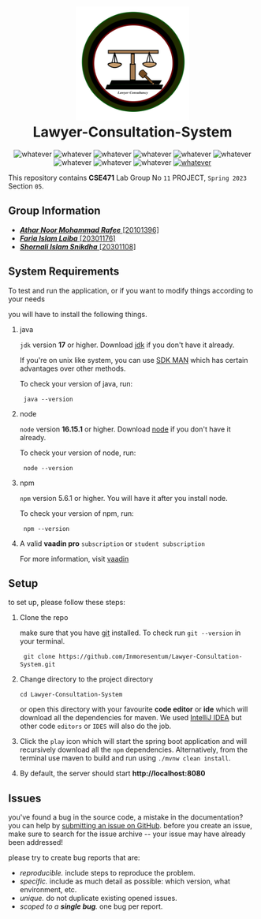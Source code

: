 <h1 align="center">
	<img src="https://raw.githubusercontent.com/Inmoresentum/Lawyer-Consultation-System/main/src/main/resources/META-INF/resources/images/application-main.png" width="230" alt="Logo"/><br/>
    Lawyer-Consultation-System
</h1> 

<p align ="center"> 
<img src="https://img.shields.io/node/v/p/latest" alt="whatever">
<img src="https://img.shields.io/badge/springboot-2.7.3-green" alt="whatever">
<img src="https://img.shields.io/badge/vaadin-23.3.6-yellowgreen" alt="whatever">
<img src="https://img.shields.io/badge/MariaDB-10.11.2-blue" alt="whatever">
<img src="https://img.shields.io/badge/MINIO-8.4.3-orange" alt="whatever">
<img src="https://img.shields.io/badge/vanilla-css-lightgrey" alt="whatever">
<img src="https://img.shields.io/github/languages/top/Inmoresentum/Lawyer-Consultation-System" alt="whatever">
<img src="https://img.shields.io/github/last-commit/Inmoresentum/Lawyer-Consultation-System" alt="whatever">
<img src="https://img.shields.io/github/contributors/Inmoresentum/Lawyer-Consultation-System" alt="whatever">
<a href="https://github.com/Inmoresentum/Lawyer-Consultation-System/actions/workflows/build_checker.yml">
<img src="https://github.com/Inmoresentum/Lawyer-Consultation-System/actions/workflows/build_checker.yml/badge.svg" alt="whatever">
</a>
</p>



This repository contains **CSE471** Lab Group No `11` PROJECT, `Spring 2023` Section `05`.

## Group Information

* [**_Athar Noor Mohammad Rafee_** \[20101396\]](https://github.com/Inmoresentum)
* [**_Faria Islam Laiba_** \[20301176\]](https://github.com/farialaiba)
* [**_Shornali Islam Snikdha_** \[20301108\]](https://github.com/shornaliislam)

## System Requirements

To test and run the application, or if you want to modify
things according to your needs

you will have to install the following things.

1. java

   `jdk` version **17** or higher.
   Download [jdk](https://www.oracle.com/java/technologies/downloads/)
   if you don't have it already.

   If you're on unix like system, you can use [SDK MAN](https://sdkman.io/)
   which has certain advantages over other methods.

   To check your version of java, run:

   ```shell
    java --version
   ```

2. node

   `node` version **16.15.1** or higher. Download [node](https://nodejs.org/en/download/) if you don't have it already.

   To check your version of node, run:

   ```shell
    node --version
   ```

3. npm

   `npm` version 5.6.1 or higher. You will have it after you install node.

   To check your version of npm, run:

   ```shell
    npm --version
   ```
4. A valid **vaadin pro** `subscription` or `student subscription`

   For more information, visit [vaadin](https://vaadin.com/)

## Setup

to set up, please follow these steps:

1. Clone the repo

   make sure that you have [git](https://git-scm.com/downloads) installed.
   To check run `git --version` in your
   terminal.
   ```shell
    git clone https://github.com/Inmoresentum/Lawyer-Consultation-System.git
   ```

2. Change directory to the project directory

    ```shell
    cd Lawyer-Consultation-System
    ```
   or open this directory with your favourite **code editor** or **ide**
   which will download all the dependencies for maven.
   We used [IntelliJ IDEA](https://www.jetbrains.com/idea/) but other code
   `editors` or `IDES` will also do the job.

3. Click the `play` icon which will start the spring boot application
   and will recursively download all the `npm` dependencies.
   Alternatively, from the terminal use maven to build and
   run using `./mvnw clean install`.

4. By default, the server should start  **http://localhost:8080**

## Issues

you've found a bug in the source code, a mistake in the documentation?
you can help
by [submitting an issue on GitHub](https://github.com/Inmoresentum/Lawyer-Consultation-System/issues).
before you create an issue, make sure to search for the issue archive -- your issue may have already been addressed!

please try to create bug reports that are:

- _reproducible._ include steps to reproduce the problem.
- _specific._ include as much detail as possible: which version, what environment, etc.
- _unique._ do not duplicate existing opened issues.
- _scoped to a **single bug**._ one bug per report.
